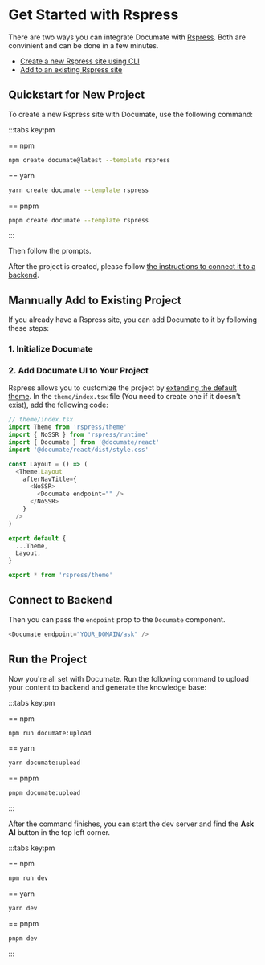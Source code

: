 # Get Started with Rspress

There are two ways you can integrate Documate with [Rspress](https://rspress.dev). Both are convinient and can be done in a few minutes.

- [Create a new Rspress site using CLI](#quickstart-for-new-project)
- [Add to an existing Rspress site](#mannually-add-to-existing-project)

## Quickstart for New Project

To create a new Rspress site with Documate, use the following command:

:::tabs key:pm

== npm
```bash
npm create documate@latest --template rspress
```

== yarn
```bash
yarn create documate --template rspress
```

== pnpm
```bash
pnpm create documate --template rspress
```

:::

Then follow the prompts.

After the project is created, please follow [the instructions to connect it to a backend](#connect-to-backend).

## Mannually Add to Existing Project

If you already have a Rspress site, you can add Documate to it by following these steps:

### 1. Initialize Documate

<!--@include: ../_partials/_initialize-react.md-->

### 2. Add Documate UI to Your Project

Rspress allows you to customize the project by [extending the default theme](https://rspress.dev/guide/advanced/custom-theme.html#extensions-based-on-the-default-theme). In the `theme/index.tsx` file (You need to create one if it doesn't exist), add the following code:

```js
// theme/index.tsx
import Theme from 'rspress/theme'
import { NoSSR } from 'rspress/runtime'
import { Documate } from '@documate/react'
import '@documate/react/dist/style.css'

const Layout = () => (
  <Theme.Layout
    afterNavTitle={
      <NoSSR>
        <Documate endpoint="" />
      </NoSSR>
    }
  />
)

export default {
  ...Theme,
  Layout,
}

export * from 'rspress/theme'
```

## Connect to Backend

<!--@include: ../_partials/_connect-backend.md-->

Then you can pass the `endpoint` prop to the `Documate` component.

```js
<Documate endpoint="YOUR_DOMAIN/ask" />
```

## Run the Project

Now you're all set with Documate. Run the following command to upload your content to backend and generate the knowledge base:

:::tabs key:pm

== npm
```bash
npm run documate:upload
```

== yarn
```bash
yarn documate:upload
```

== pnpm
```bash
pnpm documate:upload
```

:::

After the command finishes, you can start the dev server and find the **Ask AI** button in the top left corner.

:::tabs key:pm

== npm
```bash
npm run dev
```

== yarn
```bash
yarn dev
```

== pnpm
```bash
pnpm dev
```

:::
